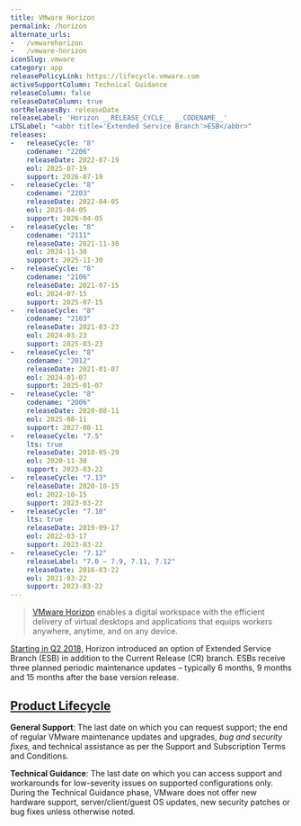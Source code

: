 ```yaml
---
title: VMware Horizon
permalink: /horizon
alternate_urls:
-   /vmwarehorizon
-   /vmware-horizon
iconSlug: vmware
category: app
releasePolicyLink: https://lifecycle.vmware.com
activeSupportColumn: Technical Guidance
releaseColumn: false
releaseDateColumn: true
sortReleasesBy: releaseDate
releaseLabel: 'Horizon __RELEASE_CYCLE__ __CODENAME__'
LTSLabel: "<abbr title='Extended Service Branch'>ESB</abbr>"
releases:
-   releaseCycle: "8"
    codename: "2206"
    releaseDate: 2022-07-19
    eol: 2025-07-19
    support: 2026-07-19
-   releaseCycle: "8"
    codename: "2203"
    releaseDate: 2022-04-05
    eol: 2025-04-05
    support: 2026-04-05
-   releaseCycle: "8"
    codename: "2111"
    releaseDate: 2021-11-30
    eol: 2024-11-30
    support: 2025-11-30
-   releaseCycle: "8"
    codename: "2106"
    releaseDate: 2021-07-15
    eol: 2024-07-15
    support: 2025-07-15
-   releaseCycle: "8"
    codename: "2103"
    releaseDate: 2021-03-23
    eol: 2024-03-23
    support: 2025-03-23
-   releaseCycle: "8"
    codename: "2012"
    releaseDate: 2021-01-07
    eol: 2024-01-07
    support: 2025-01-07
-   releaseCycle: "8"
    codename: "2006"
    releaseDate: 2020-08-11
    eol: 2025-08-11
    support: 2027-08-11
-   releaseCycle: "7.5"
    lts: true
    releaseDate: 2018-05-29
    eol: 2020-11-30
    support: 2023-03-22
-   releaseCycle: "7.13"
    releaseDate: 2020-10-15
    eol: 2022-10-15
    support: 2023-03-23
-   releaseCycle: "7.10"
    lts: true
    releaseDate: 2019-09-17
    eol: 2022-03-17
    support: 2023-03-22
-   releaseCycle: "7.12"
    releaseLabel: "7.0 – 7.9, 7.11, 7.12"
    releaseDate: 2016-03-22
    eol: 2021-03-22
    support: 2023-03-22
---
```


> [VMware Horizon](https://www.vmware.com/products/horizon.html) enables a digital workspace with the efficient delivery of virtual desktops and applications that equips workers anywhere, anytime, and on any device.

[Starting in Q2 2018,](https://kb.vmware.com/s/article/52845) Horizon introduced an option of Extended Service Branch (ESB) in addition to the Current Release (CR) branch.  ESBs receive three planned periodic maintenance updates – typically 6 months, 9 months and 15 months after the base version release.

## [Product Lifecycle](https://lifecycle.vmware.com/)

**General Support**: The last date on which you can request support; the end of regular VMware maintenance updates and upgrades, _bug and security fixes,_ and technical assistance as per the Support and Subscription Terms and Conditions.

**Technical Guidance**: The last date on which you can access support and workarounds for low-severity issues on supported configurations only. During the Technical Guidance phase, VMware does not offer new hardware support, server/client/guest OS updates, new security patches or bug fixes unless otherwise noted.
